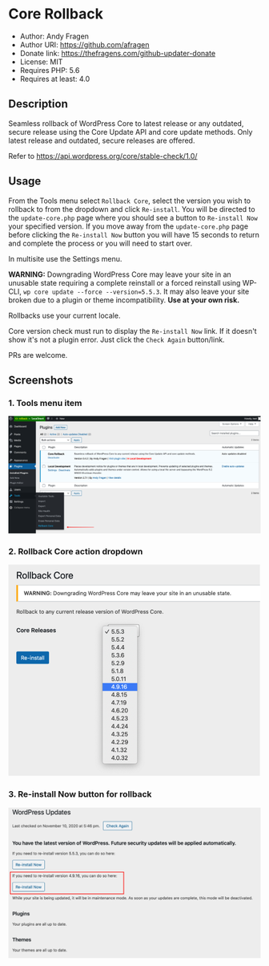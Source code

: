 # Core Rollback

 * Author:            Andy Fragen
 * Author URI:        https://github.com/afragen
 * Donate link:       https://thefragens.com/github-updater-donate
 * License:           MIT
 * Requires PHP:      5.6
 * Requires at least: 4.0

## Description

Seamless rollback of WordPress Core to latest release or any outdated, secure release using the Core Update API and core update methods. Only latest release and outdated, secure releases are offered.

Refer to https://api.wordpress.org/core/stable-check/1.0/

## Usage

From the Tools menu select `Rollback Core`, select the version you wish to rollback to from the dropdown and click `Re-install`. You will be directed to the `update-core.php` page where you should see a button to `Re-install Now` your specified version. If you move away from the `update-core.php` page before clicking the `Re-install Now` button you will have 15 seconds to return and complete the process or you will need to start over.

In multisite use the Settings menu.

**WARNING:** Downgrading WordPress Core may leave your site in an unusable state requiring a complete reinstall or a forced reinstall using WP-CLI, `wp core update --force --version=5.5.3`. It may also leave your site broken due to a plugin or theme incompatibility. **Use at your own risk.**

Rollbacks use your current locale.

Core version check must run to display the `Re-install Now` link. If it doesn't show it's not a plugin error. Just click the `Check Again` button/link.

PRs are welcome.

## Screenshots

### 1. Tools menu item
![Tools menu item](./.wordpress-org/screenshot-1.png)

### 2. Rollback Core action dropdown
![Rollback Core action dropdown](./.wordpress-org/screenshot-2.png)

### 3. Re-install Now button for rollback
![Re-install Now button for rollback](./.wordpress-org/screenshot-3.png)
